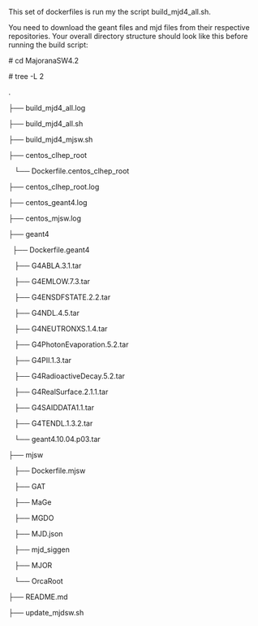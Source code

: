 This set of dockerfiles is run my the script build_mjd4_all.sh.


You need to download the geant files and mjd files from their respective repositories.
Your overall directory structure should look like this before running the build script:



\# cd MajoranaSW4.2

\# tree -L 2

.

├── build_mjd4_all.log

├── build_mjd4_all.sh

├── build_mjd4_mjsw.sh

├── centos_clhep_root

   └── Dockerfile.centos_clhep_root

├── centos_clhep_root.log

├── centos_geant4.log

├── centos_mjsw.log

├── geant4

   ├── Dockerfile.geant4

   ├── G4ABLA.3.1.tar

   ├── G4EMLOW.7.3.tar

   ├── G4ENSDFSTATE.2.2.tar

   ├── G4NDL.4.5.tar

   ├── G4NEUTRONXS.1.4.tar

   ├── G4PhotonEvaporation.5.2.tar

   ├── G4PII.1.3.tar

   ├── G4RadioactiveDecay.5.2.tar

   ├── G4RealSurface.2.1.1.tar

   ├── G4SAIDDATA1.1.tar

   ├── G4TENDL.1.3.2.tar

   └── geant4.10.04.p03.tar

├── mjsw

   ├── Dockerfile.mjsw

   ├── GAT

   ├── MaGe

   ├── MGDO

   ├── MJD.json

   ├── mjd_siggen

   ├── MJOR

   └── OrcaRoot

├── README.md

├── update_mjdsw.sh
